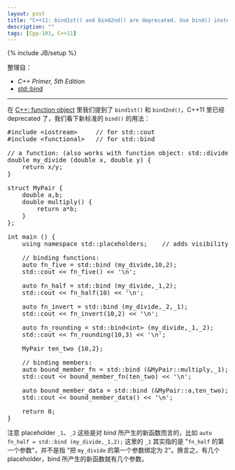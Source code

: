 ```yaml
---
layout: post
title: "C++11: bind1st() and bind2nd() are deprecated. Use bind() instead."
description: ""
tags: [Cpp-101, C++11]
---
```

{% include JB/setup %}

整理自：

- _C++ Primer, 5th Edition_
- [std::bind](http://www.cplusplus.com/reference/functional/bind/)

-----

在 [C++: function object](/c++/2015/04/21/cpp-function-object/) 里我们提到了 `bind1st()` 和 `bind2nd()`，C++11 里已经 deprecated 了，我们看下新标准的 `bind()` 的用法：

<pre class="prettyprint linenums">
#include &lt;iostream&gt;     // for std::cout
#include &lt;functional&gt;   // for std::bind

// a function: (also works with function object: std::divides&lt;double&gt; my_divide;)
double my_divide (double x, double y) {
    return x/y;
}

struct MyPair {
    double a,b;
    double multiply() {
        return a*b;
    }
};

int main () {
    using namespace std::placeholders;    // adds visibility of _1, _2, _3,...

    // binding functions:
    auto fn_five = std::bind (my_divide,10,2);               // fn_five() = my_divide(10, 2)
    std::cout &lt;&lt; fn_five() &lt;&lt; '\n';                          // output: 5

    auto fn_half = std::bind (my_divide,_1,2);               // fn_half(x) = my_divide(x, 2)
    std::cout &lt;&lt; fn_half(10) &lt;&lt; '\n';                        // output: 5

    auto fn_invert = std::bind (my_divide,_2,_1);            // fn_invert(x, y) = my_divide(y, x)
    std::cout &lt;&lt; fn_invert(10,2) &lt;&lt; '\n';                    // output: 0.2

    auto fn_rounding = std::bind&lt;int&gt; (my_divide,_1,_2);     // fn_rounding(x, y) = (int)my_divide(x, y)
    std::cout &lt;&lt; fn_rounding(10,3) &lt;&lt; '\n';                  // output: 3

    MyPair ten_two {10,2};

    // binding members:
    auto bound_member_fn = std::bind (&MyPair::multiply,_1); // bound_member_fn(x) = x.multiply()
    std::cout &lt;&lt; bound_member_fn(ten_two) &lt;&lt; '\n';           // output: 20

    auto bound_member_data = std::bind (&MyPair::a,ten_two); // bound_member_data() = ten_two.a
    std::cout &lt;&lt; bound_member_data() &lt;&lt; '\n';                // output: 10

    return 0;
}
</pre>

注意 placeholder `_1`、`_2` 这些是对 bind 所产生的新函数而言的，比如 `auto fn_half = std::bind (my_divide,_1,2);` 这里的 `_1` 其实指的是 "`fn_half` 的第一个参数"，并不是指 "把 `my_divide` 的第一个参数绑定为 2"。换言之，有几个 placeholder，bind 所产生的新函数就有几个参数。